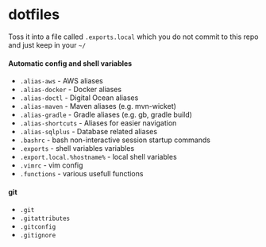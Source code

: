 # dotfiles

Toss it into a file called `.exports.local`
which you do not commit to this repo and just keep in your `~/`

####  Automatic config and shell variables
* `.alias-aws` - AWS aliases
* `.alias-docker` - Docker aliases
* `.alias-doctl` - Digital Ocean aliases
* `.alias-maven` - Maven aliases (e.g. mvn-wicket)
* `.alias-gradle` - Gradle aliases (e.g. gb, gradle build)
* `.alias-shortcuts` - Aliases for easier navigation
* `.alias-sqlplus` - Database related aliases
* `.bashrc` - bash non-interactive session startup commands
* `.exports` - shell variables variables
* `.export.local.%hostname%` - local shell variables
* `.vimrc` - vim config
* `.functions` - various usefull functions

#### git
* `.git`
* `.gitattributes`
* `.gitconfig`
* `.gitignore`
